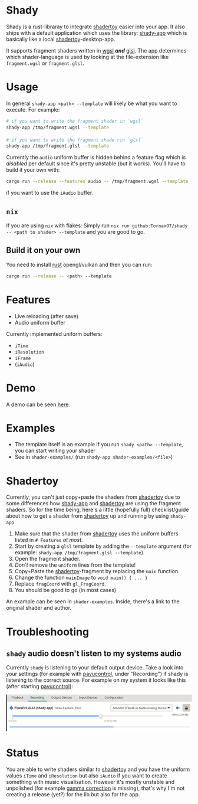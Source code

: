 # Shady

Shady is a rust-libraray to integrate [shadertoy](-like) easier into your app. It also ships with a default application
which uses the library: [shady-app] which is basically like a local [shadertoy]-desktop-app.

It supports fragment shaders written in [wgsl] **_and_** [glsl]. The app determines which shader-language is used by
looking at the file-extension like `fragment.wgsl` or `fragment.glsl`.

# Usage

In general `shady-app <path> --template` will likely be what you want to execute. For example:

```bash
# if you want to write the fragment shader in `wgsl`
shady-app /tmp/fragment.wgsl --template

# if you want to write the fragment shade rin `glsl`
shady-app /tmp/fragment.glsl --template
```

Currently the `audio` uniform buffer is hidden behind a feature flag which is _disabled_ per default since it's pretty unstable (but it works).
You'll have to build it your own with:

```bash
cargo run --release --features audio -- /tmp/fragment.wgsl --template
```

if you want to use the `iAudio` buffer.

## `nix`

If you are using `nix` with flakes: Simply run `nix run github:TornaxO7/shady -- <path to shader> --template` and you are good to go.

## Build it on your own

You need to install [rust] opengl/vulkan and then you can run:

```bash
cargo run --release -- <path> --template
```

# Features

- Live reloading (after save)
- Audio uniform buffer

Currently implemented uniform buffers:

- `iTime`
- `iResolution`
- `iFrame`
- (`iAudio`)

# Demo

A demo can be seen [here](https://filebrowser.tornaxo7.de/api/public/dl/LB5bVE74?inline=true).

# Examples

- The template itself is an example if you run `shady <path> --template`, you can start writing your shader
- See in `shader-examples/` (run `shady-app shader-examples/<file>`)

# Shadertoy

Currently, you can't just copy+paste the shaders from [shadertoy] due to some differences how [shady-app] and [shadertoy] are using the fragment shaders.
So for the time being, here's a little (hopefully full) checklist/guide about how to get a shader from [shadertoy] up and running by using `shady-app`

1. Make sure that the shader from [shadertoy] uses the uniform buffers listed in `# Features` _at most_.
2. Start by creating a `glsl` template by adding the `--template` argument (for example: `shady-app /tmp/fragment.glsl --template`).
3. Open the fragment shader.
4. _Don't_ remove the `uniform` lines from the template!
5. Copy+Paste the [shadertoy]-fragment by replacing the `main` function.
6. Change the function `mainImage` to `void main() { ... }`
7. Replace `fragCoord` with `gl_FragCoord`.
8. You should be good to go (in most cases)

An example can be seen in `shader-examples`. Inside, there's a link to the original shader and author.

# Troubleshooting

## `shady` audio doesn't listen to my systems audio

Currently `shady` is listening to your default output device.
Take a look into your settings (for example with [pavucontrol], under "Recording") if shady is listening to the correct source.
For example on my system it looks like this (after starting [pavucontrol]):

![Example](./assets/shady_audio_settings.png)

# Status

You are able to write shaders similar to [shadertoy] and you have the uniform values `iTime` and `iResolution` but also `iAudio` if you want to create something with music visualisation.
However it's mostly unstable and unpolished (for example [gamma correction] is missing), that's why I'm not creating a release (yet?) for the lib but also for the app.

[shadertoy]: https://www.shadertoy.com/
[shady-app]: https://github.com/TornaxO7/shady/tree/main/shady-app
[wgsl]: https://www.w3.org/TR/WGSL/
[pavucontrol]: https://github.com/pulseaudio/pavucontrol
[gamma correction]: https://en.wikipedia.org/wiki/Gamma_correction
[rust]: https://www.rust-lang.org/
[glsl]: https://www.khronos.org/opengl/wiki/Core_Language_(GLSL)
